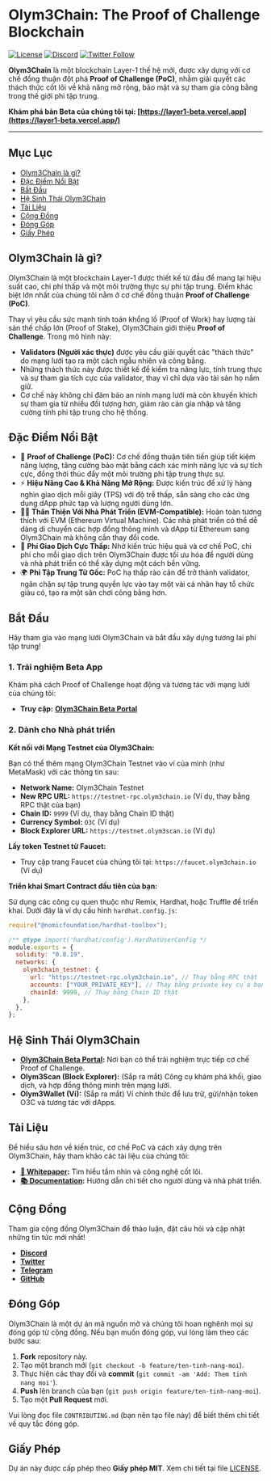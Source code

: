 # Olym3Chain: The Proof of Challenge Blockchain

[![License](https://img.shields.io/badge/license-MIT-blue.svg)](LICENSE)
[![Discord](https://img.shields.io/discord/YOUR_DISCORD_ID?label=Discord&logo=discord)](https://discord.gg/YOUR_INVITE_LINK)
[![Twitter Follow](https://img.shields.io/twitter/follow/Olym3Chain?style=social)](https://twitter.com/Olym3Chain)

**Olym3Chain** là một blockchain Layer-1 thế hệ mới, được xây dựng với cơ chế đồng thuận đột phá **Proof of Challenge (PoC)**, nhằm giải quyết các thách thức cốt lõi về khả năng mở rộng, bảo mật và sự tham gia công bằng trong thế giới phi tập trung.

**Khám phá bản Beta của chúng tôi tại: [https://layer1-beta.vercel.app](https://layer1-beta.vercel.app/)**

---

## Mục Lục

- [Olym3Chain là gì?](#olym3chain-là-gì)
- [Đặc Điểm Nổi Bật](#đặc-điểm-nổi-bật)
- [Bắt Đầu](#bắt-đầu)
- [Hệ Sinh Thái Olym3Chain](#hệ-sinh-thái-olym3chain)
- [Tài Liệu](#tài-liệu)
- [Cộng Đồng](#cộng-đồng)
- [Đóng Góp](#đóng-góp)
- [Giấy Phép](#giấy-phép)

## Olym3Chain là gì?

Olym3Chain là một blockchain Layer-1 được thiết kế từ đầu để mang lại hiệu suất cao, chi phí thấp và một môi trường thực sự phi tập trung. Điểm khác biệt lớn nhất của chúng tôi nằm ở cơ chế đồng thuận **Proof of Challenge (PoC)**.

Thay vì yêu cầu sức mạnh tính toán khổng lồ (Proof of Work) hay lượng tài sản thế chấp lớn (Proof of Stake), Olym3Chain giới thiệu **Proof of Challenge**. Trong mô hình này:

- **Validators (Người xác thực)** được yêu cầu giải quyết các "thách thức" do mạng lưới tạo ra một cách ngẫu nhiên và công bằng.
- Những thách thức này được thiết kế để kiểm tra năng lực, tính trung thực và sự tham gia tích cực của validator, thay vì chỉ dựa vào tài sản họ nắm giữ.
- Cơ chế này không chỉ đảm bảo an ninh mạng lưới mà còn khuyến khích sự tham gia từ nhiều đối tượng hơn, giảm rào cản gia nhập và tăng cường tính phi tập trung cho hệ thống.

## Đặc Điểm Nổi Bật

-   👑 **Proof of Challenge (PoC):** Cơ chế đồng thuận tiên tiến giúp tiết kiệm năng lượng, tăng cường bảo mật bằng cách xác minh năng lực và sự tích cực, đồng thời thúc đẩy một môi trường phi tập trung thực sự.
-   ⚡️ **Hiệu Năng Cao & Khả Năng Mở Rộng:** Được kiến trúc để xử lý hàng nghìn giao dịch mỗi giây (TPS) với độ trễ thấp, sẵn sàng cho các ứng dụng dApp phức tạp và lượng người dùng lớn.
-   👨‍💻 **Thân Thiện Với Nhà Phát Triển (EVM-Compatible):** Hoàn toàn tương thích với EVM (Ethereum Virtual Machine). Các nhà phát triển có thể dễ dàng di chuyển các hợp đồng thông minh và dApp từ Ethereum sang Olym3Chain mà không cần thay đổi code.
-   💸 **Phí Giao Dịch Cực Thấp:** Nhờ kiến trúc hiệu quả và cơ chế PoC, chi phí cho mỗi giao dịch trên Olym3Chain được tối ưu hóa để người dùng và nhà phát triển có thể xây dựng một cách bền vững.
-   🌍 **Phi Tập Trung Từ Gốc:** PoC hạ thấp rào cản để trở thành validator, ngăn chặn sự tập trung quyền lực vào tay một vài cá nhân hay tổ chức giàu có, tạo ra một sân chơi công bằng hơn.

## Bắt Đầu

Hãy tham gia vào mạng lưới Olym3Chain và bắt đầu xây dựng tương lai phi tập trung!

### 1. Trải nghiệm Beta App

Khám phá cách Proof of Challenge hoạt động và tương tác với mạng lưới của chúng tôi:
- **Truy cập:** [**Olym3Chain Beta Portal**](https://layer1-beta.vercel.app/)

### 2. Dành cho Nhà phát triển

**Kết nối với Mạng Testnet của Olym3Chain:**

Bạn có thể thêm mạng Olym3Chain Testnet vào ví của mình (như MetaMask) với các thông tin sau:

-   **Network Name:** Olym3Chain Testnet
-   **New RPC URL:** `https://testnet-rpc.olym3chain.io` (Ví dụ, thay bằng RPC thật của bạn)
-   **Chain ID:** `9999` (Ví dụ, thay bằng Chain ID thật)
-   **Currency Symbol:** `O3C` (Ví dụ)
-   **Block Explorer URL:** `https://testnet.olym3scan.io` (Ví dụ)

**Lấy token Testnet từ Faucet:**

-   Truy cập trang Faucet của chúng tôi tại: `https://faucet.olym3chain.io` (Ví dụ)

**Triển khai Smart Contract đầu tiên của bạn:**

Sử dụng các công cụ quen thuộc như Remix, Hardhat, hoặc Truffle để triển khai. Dưới đây là ví dụ cấu hình `hardhat.config.js`:

```javascript
require("@nomicfoundation/hardhat-toolbox");

/** @type import('hardhat/config').HardhatUserConfig */
module.exports = {
  solidity: "0.8.19",
  networks: {
    olym3chain_testnet: {
      url: "https://testnet-rpc.olym3chain.io", // Thay bằng RPC thật
      accounts: ["YOUR_PRIVATE_KEY"], // Thay bằng private key của bạn
      chainId: 9999, // Thay bằng Chain ID thật
    },
  },
};
```

## Hệ Sinh Thái Olym3Chain

-   **[Olym3Chain Beta Portal](https://layer1-beta.vercel.app/):** Nơi bạn có thể trải nghiệm trực tiếp cơ chế Proof of Challenge.
-   **Olym3Scan (Block Explorer):** (Sắp ra mắt) Công cụ khám phá khối, giao dịch, và hợp đồng thông minh trên mạng lưới.
-   **Olym3Wallet (Ví):** (Sắp ra mắt) Ví chính thức để lưu trữ, gửi/nhận token O3C và tương tác với dApps.

## Tài Liệu

Để hiểu sâu hơn về kiến trúc, cơ chế PoC và cách xây dựng trên Olym3Chain, hãy tham khảo các tài liệu của chúng tôi:

-   **[📜 Whitepaper](LINK_TO_YOUR_WHITEPAPER):** Tìm hiểu tầm nhìn và công nghệ cốt lõi.
-   **[📚 Documentation](LINK_TO_YOUR_DOCS):** Hướng dẫn chi tiết cho người dùng và nhà phát triển.

## Cộng Đồng

Tham gia cộng đồng Olym3Chain để thảo luận, đặt câu hỏi và cập nhật những tin tức mới nhất!

-   **[Discord](https://discord.gg/YOUR_INVITE_LINK)**
-   **[Twitter](https://twitter.com/Olym3Chain)**
-   **[Telegram](https://t.me/Olym3Chain)**
-   **[GitHub](https://github.com/YOUR_ORG/Olym3Chain)**

## Đóng Góp

Olym3Chain là một dự án mã nguồn mở và chúng tôi hoan nghênh mọi sự đóng góp từ cộng đồng. Nếu bạn muốn đóng góp, vui lòng làm theo các bước sau:

1.  **Fork** repository này.
2.  Tạo một branch mới (`git checkout -b feature/ten-tinh-nang-moi`).
3.  Thực hiện các thay đổi và **commit** (`git commit -am 'Add: Them tinh nang moi'`).
4.  **Push** lên branch của bạn (`git push origin feature/ten-tinh-nang-moi`).
5.  Tạo một **Pull Request** mới.

Vui lòng đọc file `CONTRIBUTING.md` (bạn nên tạo file này) để biết thêm chi tiết về quy tắc đóng góp.

## Giấy Phép

Dự án này được cấp phép theo **Giấy phép MIT**. Xem chi tiết tại file [LICENSE](LICENSE).
